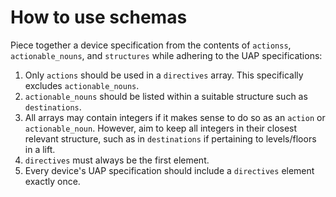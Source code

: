 # How to use schemas

Piece together a device specification from the contents of `actionss`, `actionable_nouns`, and `structures` while adhering to the UAP specifications:

1. Only `actions` should be used in a `directives` array. This specifically excludes `actionable_nouns`.
2. `actionable_nouns` should be listed within a suitable structure such as `destinations`.
3. All arrays may contain integers if it makes sense to do so as an `action` or `actionable_noun`. However, aim to keep all integers in their closest relevant structure, such as in `destinations` if pertaining to levels/floors in a lift.
4. `directives` must always be the first element.
5. Every device's UAP specification should include a `directives` element exactly once.
